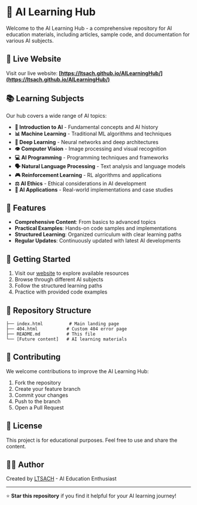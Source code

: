 # 🤖 AI Learning Hub

Welcome to the AI Learning Hub - a comprehensive repository for AI education materials, including articles, sample code, and documentation for various AI subjects.

## 🌟 Live Website

Visit our live website: **[https://ltsach.github.io/AILearningHub/](https://ltsach.github.io/AILearningHub/)**

## 📚 Learning Subjects

Our hub covers a wide range of AI topics:

- **🧠 Introduction to AI** - Fundamental concepts and AI history
- **📊 Machine Learning** - Traditional ML algorithms and techniques  
- **🔬 Deep Learning** - Neural networks and deep architectures
- **👁️ Computer Vision** - Image processing and visual recognition
- **💻 AI Programming** - Programming techniques and frameworks
- **🗣️ Natural Language Processing** - Text analysis and language models
- **🎮 Reinforcement Learning** - RL algorithms and applications
- **⚖️ AI Ethics** - Ethical considerations in AI development
- **🚀 AI Applications** - Real-world implementations and case studies

## 🎯 Features

- **Comprehensive Content**: From basics to advanced topics
- **Practical Examples**: Hands-on code samples and implementations
- **Structured Learning**: Organized curriculum with clear learning paths
- **Regular Updates**: Continuously updated with latest AI developments

## 🚀 Getting Started

1. Visit our [website](https://ltsach.github.io/AILearningHub/) to explore available resources
2. Browse through different AI subjects
3. Follow the structured learning paths
4. Practice with provided code examples

## 📖 Repository Structure

```
├── index.html          # Main landing page
├── 404.html           # Custom 404 error page
├── README.md          # This file
└── [Future content]   # AI learning materials
```

## 🤝 Contributing

We welcome contributions to improve the AI Learning Hub:

1. Fork the repository
2. Create your feature branch
3. Commit your changes
4. Push to the branch
5. Open a Pull Request

## 📝 License

This project is for educational purposes. Feel free to use and share the content.

## 👨‍💻 Author

Created by [LTSACH](https://github.com/LTSACH) - AI Education Enthusiast

---

⭐ **Star this repository** if you find it helpful for your AI learning journey!
